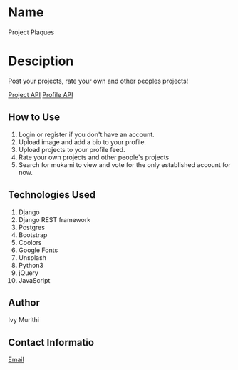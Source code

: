 # Name
Project Plaques

# Desciption
Post your projects, rate your own and other peoples projects!

[Project API](https://project-plaques.herokuapp.com/api/project/)
[Profile API](https://project-plaques.herokuapp.com/api/profile/)

## How to Use
1. Login or register if you don't have an account.
2. Upload image and add a bio to your profile.
3. Upload projects to your profile feed.
4. Rate your own projects and other people's projects
5. Search for mukami to view and vote for the only established account for now.

## Technologies Used
1. Django
2. Django REST framework
3. Postgres
4. Bootstrap
5. Coolors
6. Google Fonts
7. Unsplash
8. Python3
9. jQuery
10. JavaScript

## Author
Ivy Murithi

## Contact Informatio
[Email](mailto:ivymurithi@gmail.com)